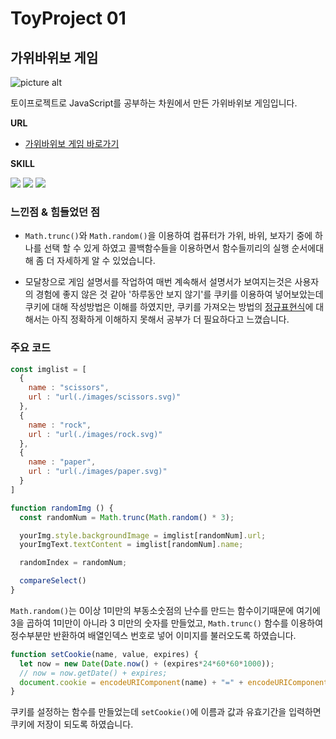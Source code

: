 ToyProject 01
==============
## 가위바위보 게임 ##

![picture alt](https://shape2ee.github.io/RockScissorPaper/images/gameplay.gif "가위바위보 게임")

토이프로젝트로 JavaScript를 공부하는 차원에서 만든 가위바위보 게임입니다.

**URL**
- [가위바위보 게임 바로가기](https://shape2ee.github.io/RockScissorPaper/)


**SKILL**

<img src="https://img.shields.io/badge/HTML5-E34F26?style=flat-square&logo=HTML5&logoColor=white"/> <img src="https://img.shields.io/badge/CSS3-1572B6?style=flat-square&logo=CSS3&logoColor=white"/> <img src="https://img.shields.io/badge/JavaScript-F7DF1E?style=flat-square&logo=JavaScript&logoColor=white"/>


### 느낀점 & 힘들었던 점 ###
- `Math.trunc()`와 `Math.random()`을 이용하여 컴퓨터가 가위, 바위, 보자기 중에 하나를 선택 할 수 있게 하였고 콜백함수들을 이용하면서 함수들끼리의 실행 순서에대해 좀 더 자세하게 알 수 있었습니다.

- 모달창으로 게임 설명서를 작업하여 매번 계속해서 설명서가 보여지는것은 사용자의 경험에 좋지 않은 것 같아 '하루동안 보지 않기'를 쿠키를 이용하여 넣어보았는데 쿠키에 대해 작성방법은 이해를 하였지만, 쿠키를 가져오는 방법의 [정규표현식](https://ko.javascript.info/regular-expressions)에 대해서는 아직 정확하게 이해하지 못해서 공부가 더 필요하다고 느꼈습니다.

### 주요 코드 ###
```js
const imglist = [
  {
    name : "scissors",
    url : "url(./images/scissors.svg)"
  },
  {
    name : "rock",
    url : "url(./images/rock.svg)"
  },
  {
    name : "paper",
    url : "url(./images/paper.svg)"
  }
]

function randomImg () {
  const randomNum = Math.trunc(Math.random() * 3);

  yourImg.style.backgroundImage = imglist[randomNum].url;
  yourImgText.textContent = imglist[randomNum].name;

  randomIndex = randomNum;

  compareSelect()
}
```

`Math.random()`는 0이상 1미만의 부동소숫점의 난수를 만드는 함수이기때문에 여기에 3을 곱하여 1미만이 아니라 3 미만의 숫자를 만들었고, `Math.trunc()` 함수를 이용하여 정수부분만 반환하여 배열인덱스 번호로 넣어 이미지를 불러오도록 하였습니다.


```js
function setCookie(name, value, expires) {
  let now = new Date(Date.now() + (expires*24*60*60*1000));
  // now = now.getDate() + expires;
  document.cookie = encodeURIComponent(name) + "=" + encodeURIComponent(value) + "; path=/; expires=" + now.toUTCString();
}
```

쿠키를 설정하는 함수를 만들었는데 `setCookie()`에 이름과 값과 유효기간을 입력하면 쿠키에 저장이 되도록 하였습니다.

